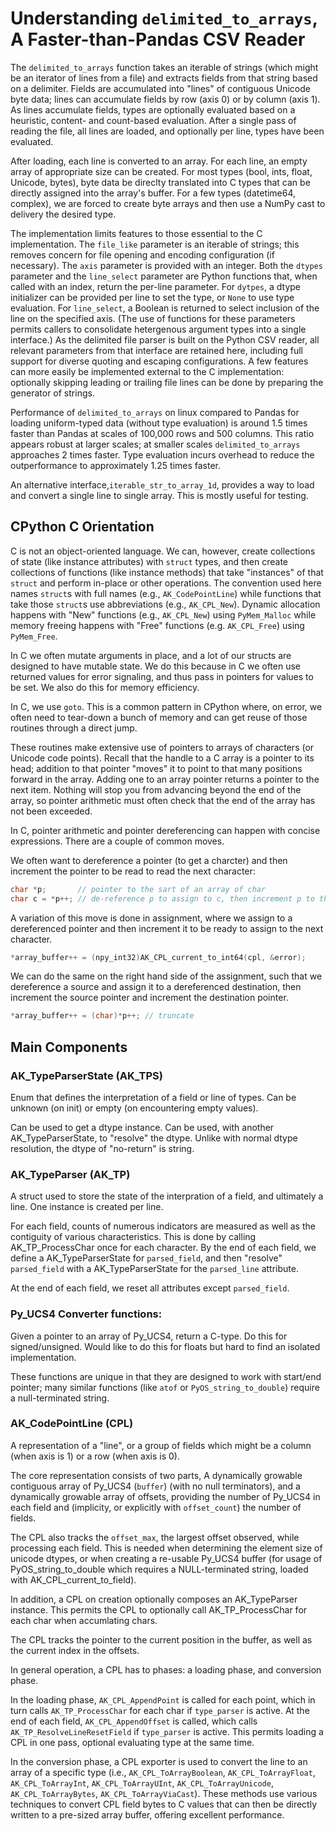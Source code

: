 
# Understanding `delimited_to_arrays`, A Faster-than-Pandas CSV Reader

The `delimited_to_arrays` function takes an iterable of strings (which might be an iterator of lines from a file) and extracts fields from that string based on a delimiter. Fields are accumulated into "lines" of contiguous Unicode byte data; lines can accumulate fields by row (axis 0) or by column (axis 1). As lines accumulate fields, types are optionally evaluated based on a heuristic, content- and count-based evaluation. After a single pass of reading the file, all lines are loaded, and optionally per line, types have been evaluated.

After loading, each line is converted to an array. For each line, an empty array of appropriate size can be created. For most types (bool, ints, float, Unicode, bytes), byte data be direclty translated into C types that can be directly assigned into the array's buffer. For a few types (datetime64, complex), we are forced to create byte arrays and then use a NumPy cast to delivery the desired type.

The implementation limits features to those essential to the C implementation. The `file_like` parameter is an iterable of strings; this removes concern for file opening and encoding configuration (if necessary). The `axis` parameter is provided with an integer. Both the `dtypes` parameter and the `line_select` parameter are Python functions that, when called with an index, return the per-line parameter. For `dytpes`, a dtype initializer can be provided per line to set the type, or `None` to use type evaluation. For `line_select`, a Boolean is returned to select inclusion of the line on the specified axis. (The use of functions for these parameters permits callers to consolidate hetergenous argument types into a single interface.) As the delimited file parser is built on the Python CSV reader, all relevant parameters from that interface are retained here, including full support for diverse quoting and escaping configurations. A few features can more easily be implemented external to the C implementation: optionally skipping leading or trailing file lines can be done by preparing the generator of strings.

Performance of `delimited_to_arrays` on linux compared to Pandas for loading uniform-typed data (without type evaluation) is around 1.5 times faster than Pandas at scales of 100,000 rows and 500 columns. This ratio appears robust at larger scales; at smaller scales `delimited_to_arrays` approaches 2 times faster. Type evaluation incurs overhead to reduce the outperformance to approximately 1.25 times faster.

An alternative interface,`iterable_str_to_array_1d`, provides a way to load and convert a single line to single array. This is mostly useful for testing.


## CPython C Orientation

C is not an object-oriented language. We can, however, create collections of state (like instance attributes) with `struct` types, and then create collections of functions (like instance methods) that take "instances" of that `struct` and perform in-place or other operations. The convention used here names `struct`s with full names (e.g., `AK_CodePointLine`) while functions that take those `struct`s use abbreviations (e.g., `AK_CPL_New`). Dynamic allocation happens with "New" functions (e.g., `AK_CPL_New`) using `PyMem_Malloc` while memory freeing happens with "Free" functions (e.g. `AK_CPL_Free`) using `PyMem_Free`.

In C we often mutate arguments in place, and a lot of our structs are designed to have mutable state. We do this because in C we often use returned values for error signaling, and thus pass in pointers for values to be set. We also do this for memory efficiency.

In C, we use `goto`. This is a common pattern in CPython where, on error, we often need to tear-down a bunch of memory and can get reuse of those routines through a direct jump.

These routines make extensive use of pointers to arrays of characters (or Unicode code points). Recall that the handle to a C array is a pointer to its head; addition to that pointer "moves" it to point to that many positions forward in the array. Adding one to an array pointer returns a pointer to the next item. Nothing will stop you from advancing beyond the end of the array, so pointer arithmetic must often check that the end of the array has not been exceeded.

In C, pointer arithmetic and pointer dereferencing can happen with concise expressions. There are a couple of common moves.

We often want to dereference a pointer (to get a charcter) and then increment the pointer to be read to read the next character:

```C
char *p;       // pointer to the sart of an array of char
char c = *p++; // de-reference p to assign to c, then increment p to the next point
```

A variation of this move is done in assignment, where we assign to a dereferenced pointer and then increment it to be ready to assign to the next character.

```C
*array_buffer++ = (npy_int32)AK_CPL_current_to_int64(cpl, &error);
```

We can do the same on the right hand side of the assignment, such that we dereference a source and assign it to a dereferenced destination, then increment the source pointer and increment the destination pointer.

```C
*array_buffer++ = (char)*p++; // truncate
```


## Main Components

### AK_TypeParserState (AK_TPS)

Enum that defines the interpretation of a field or line of types. Can be unknown (on init) or empty (on encountering empty values).

Can be used to get a dtype instance. Can be used, with another AK_TypeParserState, to "resolve" the dtype. Unlike with normal dtype resolution, the dtype of "no-return" is string.

### AK_TypeParser (AK_TP)
A struct used to store the state of the interpration of a field, and ultimately a line. One instance is created per line.

For each field, counts of numerous indicators are measured as well as the contiguity of various characteristics. This is done by calling AK_TP_ProcessChar once for each character. By the end of each field, we define a AK_TypeParserState for `parsed_field`, and then "resolve" `parsed_field` with a AK_TypeParserState for the `parsed_line` attribute.

At the end of each field, we reset all attributes except `parsed_field`.


### Py_UCS4 Converter functions:

Given a pointer to an array of Py_UCS4, return a C-type. Do this for signed/unsigned. Would like to do this for floats but hard to find an isolated implementation.

These functions are unique in that they are designed to work with start/end pointer; many similar functions (like `atof` or `PyOS_string_to_double`) require a null-terminated string.


### AK_CodePointLine (CPL)

A representation of a "line", or a group of fields which might be a column (when axis is 1) or a row (when axis is 0).

The core representation consists of two parts, A dynamically growable contiguous array of Py_UCS4 (`buffer`) (with no null terminators), and a dynamically growable array of offsets, providing the number of Py_UCS4 in each field and (implicity, or explicitly with `offset_count`) the number of fields.

The CPL also tracks the `offset_max`, the largest offset observed, while processing each field. This is needed when determining the element size of unicode dtypes, or when creating a re-usable Py_UCS4 buffer (for usage of PyOS_string_to_double which requires a NULL-terminated string, loaded with AK_CPL_current_to_field).

In addition, a CPL on creation optionally composes an AK_TypeParser instance. This permits the CPL to optionally call AK_TP_ProcessChar for each char when accumlating chars.

The CPL tracks the pointer to the current position in the buffer, as well as the current index in the offsets.

In general operation, a CPL has to phases: a loading phase, and conversion phase.

In the loading phase, `AK_CPL_AppendPoint` is called for each point, which in turn calls `AK_TP_ProcessChar` for each char if `type_parser` is active. At the end of each field, `AK_CPL_AppendOffset` is called, which calls `AK_TP_ResolveLineResetField` if `type_parser` is active. This permits loading a CPL in one pass, optional evaluating type at the same time.

In the conversion phase, a CPL exporter is used to convert the line to an array of a specific type (i.e., `AK_CPL_ToArrayBoolean`, `AK_CPL_ToArrayFloat`, `AK_CPL_ToArrayInt`, `AK_CPL_ToArrayUInt`, `AK_CPL_ToArrayUnicode`, `AK_CPL_ToArrayBytes`, `AK_CPL_ToArrayViaCast`). These methods use various techniques to convert CPL field bytes to C values that can then be directly written to a pre-sized array buffer, offering excellent performance.

